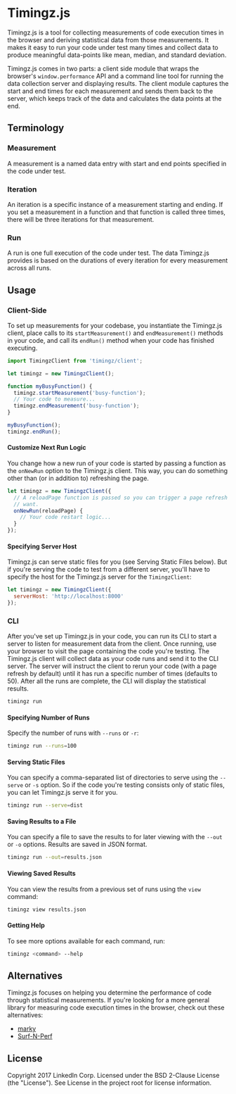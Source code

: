 # Timingz.js

Timingz.js is a tool for collecting measurements of code execution times in the
browser and deriving statistical data from those measurements. It makes it easy
to run your code under test many times and collect data to produce meaningful
data-points like mean, median, and standard deviation.

Timingz.js comes in two parts: a client side module that wraps the browser's
`window.performance` API and a command line tool for running the data collection
server and displaying results. The client module captures the start and end
times for each measurement and sends them back to the server, which keeps track
of the data and calculates the data points at the end.

## Terminology

### Measurement

A measurement is a named data entry with start and end points specified in the
code under test.

### Iteration

An iteration is a specific instance of a measurement starting and ending. If you
set a measurement in a function and that function is called three times, there
will be three iterations for that measurement.

### Run

A run is one full execution of the code under test. The data Timingz.js provides
is based on the durations of every iteration for every measurement across all
runs.

## Usage

### Client-Side

To set up measurements for your codebase, you instantiate the Timingz.js client,
place calls to its `startMeasurement()` and `endMeasurement()` methods in your
code, and call its `endRun()` method when your code has finished executing.

```javascript
import TimingzClient from 'timingz/client';

let timingz = new TimingzClient();

function myBusyFunction() {
  timingz.startMeasurement('busy-function');
  // Your code to measure...
  timingz.endMeasurement('busy-function');
}

myBusyFunction();
timingz.endRun();
```

#### Customize Next Run Logic

You change how a new run of your code is started by passing a function as the
`onNewRun` option to the Timingz.js client. This way, you can do something other
than (or in addition to) refreshing the page.

```javascript
let timingz = new TimingzClient({
  // A reloadPage function is passed so you can trigger a page refresh if you
  // want.
  onNewRun(reloadPage) {
    // Your code restart logic...
  }
});
```

#### Specifying Server Host

Timingz.js can serve static files for you (see Serving Static Files below). But
if you're serving the code to test from a different server, you'll have to
specify the host for the Timingz.js server for the `TimingzClient`:

```javascript
let timingz = new TimingzClient({
  serverHost: 'http://localhost:8000'
});
```

### CLI

After you've set up Timingz.js in your code, you can run its CLI to start a
server to listen for measurement data from the client. Once running, use your
browser to visit the page containing the code you're testing. The Timingz.js
client will collect data as your code runs and send it to the CLI server. The
server will instruct the client to rerun your code (with a page refresh by
default) until it has run a specific number of times (defaults to 50). After all
the runs are complete, the CLI will display the statistical results.

```bash
timingz run
```

#### Specifying Number of Runs

Specify the number of runs with `--runs` or `-r`:

```bash
timingz run --runs=100
```

#### Serving Static Files

You can specify a comma-separated list of directories to serve using the
`--serve` or `-s` option. So if the code you're testing consists only of static
files, you can let Timingz.js serve it for you.

```bash
timingz run --serve=dist
```

#### Saving Results to a File

You can specify a file to save the results to for later viewing with the `--out`
or `-o` options. Results are saved in JSON format.

```bash
timingz run --out=results.json
```

#### Viewing Saved Results

You can view the results from a previous set of runs using the `view` command:

```bash
timingz view results.json
```

#### Getting Help

To see more options available for each command, run:

```bash
timingz <command> --help
```

## Alternatives

Timingz.js focuses on helping you determine the performance of code through
statistical measurements. If you're looking for a more general library for
measuring code execution times in the browser, check out these alternatives:

* [marky](https://github.com/nolanlawson/marky)
* [Surf-N-Perf](https://github.com/Comcast/Surf-N-Perf)

## License

Copyright 2017 LinkedIn Corp. Licensed under the BSD 2-Clause License (the
"License"). See License in the project root for license information.
